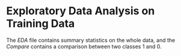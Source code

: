 
# Exploratory Data Analysis on Training Data  
The *EDA* file contains summary statistics on the whole data, and the *Compare* contains a comparison between two classes 1 and 0.
